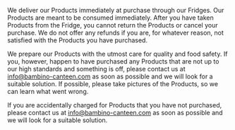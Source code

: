 We deliver our Products immediately at purchase through our Fridges. Our Products are meant to be consumed immediately. After you have taken Products from the Fridge, you cannot return the Products or cancel your purchase. We do not offer any refunds if you are, for whatever reason, not satisfied with the Products you have purchased.

We prepare our Products with the utmost care for quality and food safety. If you, however, happen to have purchased any Products that are not up to our high standards and something is off, please contact us at info@bambino-canteen.com as soon as possible and we will look for a suitable solution. If possible, please take pictures of the Products, so we can learn what went wrong.

If you are accidentally charged for Products that you have not purchased, please contact us at info@bambino-canteen.com  as soon as possible and we will look for a suitable solution.
